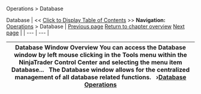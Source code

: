 ﻿
Operations > Database

Database
| << [Click to Display Table of Contents](database.md) >> **Navigation:**     [Operations](operations-1.md) > Database | [Previous page](status_bar-1.md) [Return to chapter overview](operations-1.md) [Next page](database_operations-1.md) |
| --- | --- |

| Database Window Overview You can access the Database window by left mouse clicking in the Tools menu within the NinjaTrader Control Center and selecting the menu item Database...   The Database window allows for the centralized management of all database related functions.   ›[Database Operations](database_operations-1.md) |
| --- |
